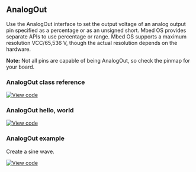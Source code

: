 ## AnalogOut

Use the AnalogOut interface to set the output voltage of an analog output pin specified as a percentage or as an unsigned short. Mbed OS provides separate APIs to use percentage or range. Mbed OS supports a maximum resolution VCC/65,536 V, though the actual resolution depends on the hardware.

<span class="notes">**Note:** Not all pins are capable of being AnalogOut, so check the pinmap for your board.</span>

### AnalogOut class reference

[![View code](https://www.mbed.com/embed/?type=library)](https://os.mbed.com/docs/v5.11/mbed-os-api-doxy/classmbed_1_1_analog_out.html)

### AnalogOut hello, world

[![View code](https://www.mbed.com/embed/?url=https://os.mbed.com/teams/mbed_example/code/AnalogOut_HelloWorld/)](https://os.mbed.com/teams/mbed_example/code/DigitalIn_HelloWorld/file/9377dcb1cef3/main.cpp)

### AnalogOut example

Create a sine wave.

[![View code](https://www.mbed.com/embed/?url=https://os.mbed.com/teams/mbed_example/code/AnalogOut_ex_1/)](https://os.mbed.com/teams/mbed_example/code/DigitalIn_ex_1/file/ad8683db322a/main.cpp)
